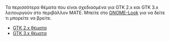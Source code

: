 <!--
.. link:
.. description:
.. tags: Themes
.. date: 2014-02-24 17:32:07
.. title: Θέματα
.. slug: themes
-->

Τα περισσότερα θέματα που είναι σχεδιασμένα για GTK 2.x και GTK 3.x λειτουργούν στο περιβάλλον MATE. 
Μπείτε στο [GNOME-Look](http://gnome-look.org) για να δείτε τι μπορείτε να βρείτε.

  * [GTK 2.x θέματα](https://www.gnome-look.org/browse/cat/136/)
  * [GTK 3.x θέματα](https://www.gnome-look.org/browse/cat/135/)


